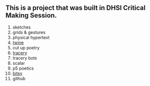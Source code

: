 ## This is a project that was built in DHSI Critical Making Session.

1. sketches
2. grids & gestures
3. physical hypertext
4. [twine](https://gaydrianna.github.io/dhsi23/BodyStoryv1.html)
5. cut up poetry
6. [tracery](https://gaydrianna.github.io/dhsi23/clickspiceindex.html)
7. tracery bots
8. scalar
9. p5 poetics 
10. [bitsy](https://gaydrianna.github.io/dhsi23/TheStrangeBodyStory.html)
11. github

